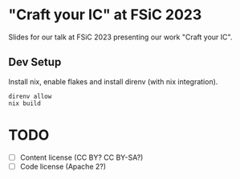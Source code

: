 # "Craft your IC" at FSiC 2023

Slides for our talk at FSiC 2023 presenting our work "Craft your IC".

## Dev Setup

Install nix, enable flakes and install direnv (with nix integration).

```console
direnv allow
nix build
```

# TODO

- [ ] Content license (CC BY? CC BY-SA?)
- [ ] Code license (Apache 2?)
